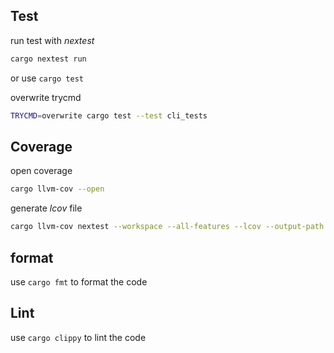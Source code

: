 ## Test
run test with *nextest*
```sh
cargo nextest run
```
or use `cargo test`

overwrite trycmd
```sh
TRYCMD=overwrite cargo test --test cli_tests
```

## Coverage
open coverage
```sh
cargo llvm-cov --open
```

generate *lcov* file
```sh
cargo llvm-cov nextest --workspace --all-features --lcov --output-path target/lcov.info
```

## format
use `cargo fmt` to format the code

## Lint
use `cargo clippy` to lint the code
